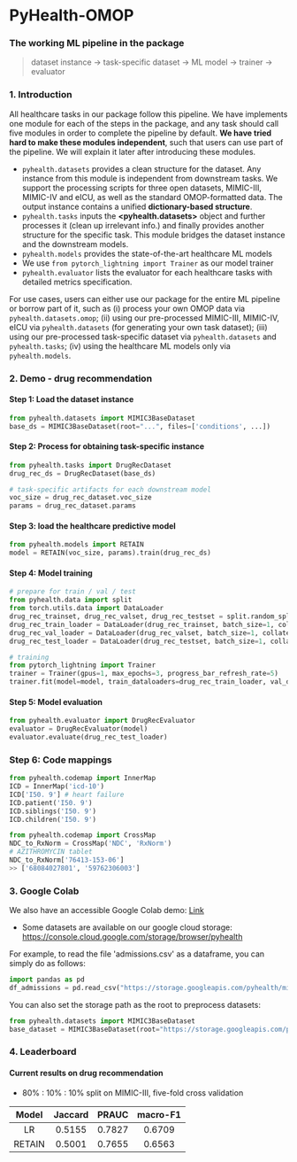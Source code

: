 # PyHealth-OMOP
### The working ML pipeline in the package
> dataset instance -> task-specific dataset -> ML model -> trainer -> evaluator

### 1. Introduction
All healthcare tasks in our package follow this pipeline. We have implements one module for each of the steps in the package, and any task should call five modules in order to complete the pipeline by default. **We have tried hard to make these modules independent**, such that users can use part of the pipeline. We will explain it later after introducing these modules.
- ```pyhealth.datasets``` provides a clean structure for the dataset. Any instance from this module is independent from downstream tasks. We support the processing scripts for three open datasets, MIMIC-III, MIMIC-IV and eICU, as well as the standard OMOP-formatted data. The output instance contains a unified **dictionary-based structure**.
- ```pyhealth.tasks``` inputs the **<pyhealth.datasets>** object and further processes it (clean up irrelevant info.) and finally provides another structure for the specific task. This module bridges the dataset instance and the downstream models.
- ```pyhealth.models``` provides the state-of-the-art healthcare ML models
- We use ```from pytorch_lightning import Trainer``` as our model trainer
- ```pyhealth.evaluator``` lists the evaluator for each healthcare tasks with detailed metrics specification.

For use cases, users can either use our package for the entire ML pipeline or borrow part of it, such as (i) process your own OMOP data via ```pyhealth.datasets.omop```; (ii) using our pre-processed MIMIC-III, MIMIC-IV, eICU via ```pyhealth.datasets``` (for generating your own task dataset); (iii) using our pre-processed task-specific dataset  via ```pyhealth.datasets``` and ```pyhealth.tasks```; (iv) using the healthcare ML models only via ```pyhealth.models```.

### 2. Demo - drug recommendation
#### Step 1: Load the dataset instance
```python
from pyhealth.datasets import MIMIC3BaseDataset
base_ds = MIMIC3BaseDataset(root="...", files=['conditions', ...])
```
#### Step 2: Process for obtaining task-specific instance
```python
from pyhealth.tasks import DrugRecDataset
drug_rec_ds = DrugRecDataset(base_ds)

# task-specific artifacts for each downstream model
voc_size = drug_rec_dataset.voc_size
params = drug_rec_dataset.params
```
#### Step 3: load the healthcare predictive model
```python
from pyhealth.models import RETAIN
model = RETAIN(voc_size, params).train(drug_rec_ds)
```
#### Step 4: Model training
```python
# prepare for train / val / test
from pyhealth.data import split
from torch.utils.data import DataLoader
drug_rec_trainset, drug_rec_valset, drug_rec_testset = split.random_split(drug_rec_dataset, [0.8, 0.1, 0.1])
drug_rec_train_loader = DataLoader(drug_rec_trainset, batch_size=1, collate_fn=lambda x: x[0])
drug_rec_val_loader = DataLoader(drug_rec_valset, batch_size=1, collate_fn=lambda x: x[0])
drug_rec_test_loader = DataLoader(drug_rec_testset, batch_size=1, collate_fn=lambda x: x[0])

# training
from pytorch_lightning import Trainer
trainer = Trainer(gpus=1, max_epochs=3, progress_bar_refresh_rate=5)
trainer.fit(model=model, train_dataloaders=drug_rec_train_loader, val_dataloaders=drug_rec_val_loader)
```
#### Step 5: Model evaluation
```python
from pyhealth.evaluator import DrugRecEvaluator
evaluator = DrugRecEvaluator(model)
evaluator.evaluate(drug_rec_test_loader)
```

### Step 6: Code mappings
```python
from pyhealth.codemap import InnerMap
ICD = InnerMap('icd-10')
ICD['I50. 9'] # heart failure
ICD.patient('I50. 9')
ICD.siblings('I50. 9')
ICD.children('I50. 9')

from pyhealth.codemap import CrossMap
NDC_to_RxNorm = CrossMap('NDC', 'RxNorm')
# AZITHROMYCIN tablet
NDC_to_RxNorm['76413-153-06']
>> ['68084027801', '59762306003']
```

### 3. Google Colab
We also have an accessible Google Colab demo: [Link](https://colab.research.google.com/drive/1xFa5QvFfnfQqfbJe-XWPgTJotqVWV0kv#scrollTo=9-xyoGXuEZAN)
- Some datasets are available on our google cloud storage: https://console.cloud.google.com/storage/browser/pyhealth

For example, to read the file 'admissions.csv' as a dataframe, you can simply do as follows:

```python
import pandas as pd
df_admissions = pd.read_csv("https://storage.googleapis.com/pyhealth/mimiciii-demo/1.4/ADMISSIONS.csv")
```
You can also set the storage path as the root to preprocess datasets:

```python
from pyhealth.datasets import MIMIC3BaseDataset
base_dataset = MIMIC3BaseDataset(root="https://storage.googleapis.com/pyhealth/mimiciii-demo/1.4/")
```

### 4. Leaderboard

#### Current results on drug recommendation
- 80% : 10% : 10% split on MIMIC-III, five-fold cross validation

|  Model | Jaccard |  PRAUC | macro-F1 |
|:------:|:-------:|:------:|:--------:|
|   LR   |  0.5155 | 0.7827 |  0.6709  |
| RETAIN |  0.5001 | 0.7655 |  0.6563  |